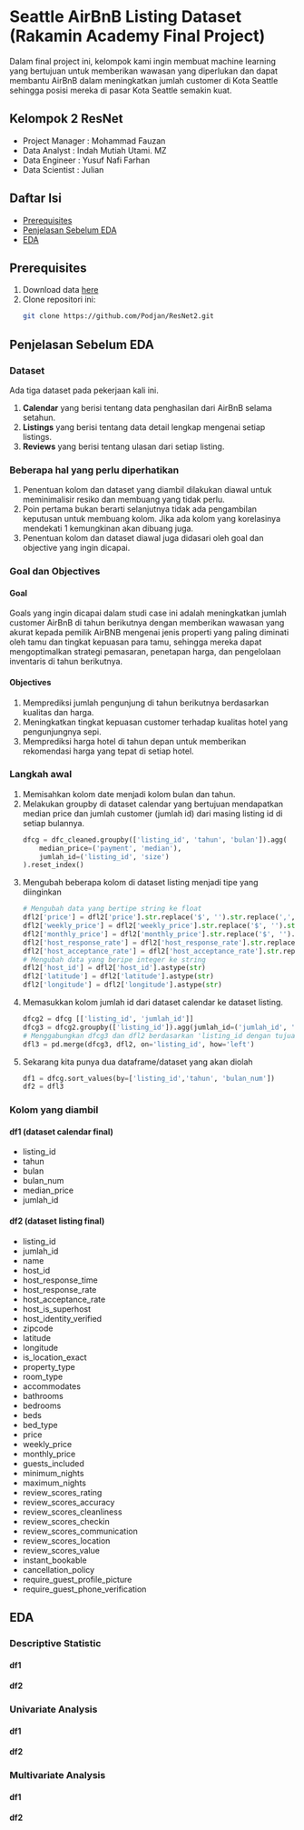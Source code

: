 # Seattle AirBnB Listing Dataset (Rakamin Academy Final Project)
Dalam final project ini, kelompok kami ingin membuat machine learning yang bertujuan untuk memberikan wawasan yang diperlukan dan dapat membantu AirBnB dalam meningkatkan jumlah customer di Kota Seattle sehingga posisi mereka di pasar Kota Seattle semakin kuat. 

## Kelompok 2 ResNet
- Project Manager : Mohammad Fauzan
- Data Analyst    : Indah Mutiah Utami. MZ
- Data Engineer   : Yusuf Nafi Farhan
- Data Scientist  : Julian

## Daftar Isi
- [Prerequisites](#prerequisites)
- [Penjelasan Sebelum EDA](#penjelasan-sebelum-eda)
- [EDA](#eda)


## Prerequisites
1. Download data [here](https://drive.google.com/drive/folders/1q0uoNhUzHYL3TmhfwtFL-Xnb26rwOzRF?usp=sharing)
2. Clone repositori ini:
   ```bash
   git clone https://github.com/Podjan/ResNet2.git

## Penjelasan Sebelum EDA
### Dataset
Ada tiga dataset pada pekerjaan kali ini. 
1. **Calendar** yang berisi tentang data penghasilan dari AirBnB selama setahun.
2. **Listings** yang berisi tentang data detail lengkap mengenai setiap listings.
3. **Reviews** yang berisi tentang ulasan dari setiap listing.

### Beberapa hal yang perlu diperhatikan
1. Penentuan kolom dan dataset yang diambil dilakukan diawal untuk meminimalisir resiko dan membuang yang tidak perlu.
2. Poin pertama bukan berarti selanjutnya tidak ada pengambilan keputusan untuk membuang kolom. Jika ada kolom yang korelasinya mendekati 1 kemungkinan akan dibuang juga.
3. Penentuan kolom dan dataset diawal juga didasari oleh goal dan objective yang ingin dicapai.

### Goal dan Objectives
#### Goal
Goals yang ingin dicapai dalam studi case ini adalah meningkatkan jumlah customer AirBnB di tahun berikutnya dengan memberikan wawasan yang akurat kepada pemilik AirBNB mengenai jenis properti yang paling diminati oleh tamu dan tingkat kepuasan para tamu, sehingga mereka dapat mengoptimalkan strategi pemasaran, penetapan harga, dan pengelolaan inventaris di tahun berikutnya.
#### Objectives
1. Memprediksi jumlah pengunjung di tahun berikutnya berdasarkan kualitas dan harga.
2. Meningkatkan tingkat kepuasan customer terhadap kualitas hotel yang pengunjungnya sepi.
3. Memprediksi harga hotel di tahun depan untuk memberikan rekomendasi harga yang tepat di setiap hotel.

### Langkah awal
1. Memisahkan kolom date menjadi kolom bulan dan tahun.
2. Melakukan groupby di dataset calendar yang bertujuan mendapatkan median price dan jumlah customer (jumlah id) dari masing listing id di setiap bulannya.
   ``` python
   dfcg = dfc_cleaned.groupby(['listing_id', 'tahun', 'bulan']).agg(
       median_price=('payment', 'median'),
       jumlah_id=('listing_id', 'size')
   ).reset_index()
   ```
3. Mengubah beberapa kolom di dataset listing menjadi tipe yang diinginkan
   ``` python
   # Mengubah data yang bertipe string ke float
   dfl2['price'] = dfl2['price'].str.replace('$', '').str.replace(',', '').astype(float)
   dfl2['weekly_price'] = dfl2['weekly_price'].str.replace('$', '').str.replace(',', '').astype(float)
   dfl2['monthly_price'] = dfl2['monthly_price'].str.replace('$', '').str.replace(',', '').astype(float)
   dfl2['host_response_rate'] = dfl2['host_response_rate'].str.replace('%', '').astype(float)
   dfl2['host_acceptance_rate'] = dfl2['host_acceptance_rate'].str.replace('%', '').astype(float)
   # Mengubah data yang beripe integer ke string
   dfl2['host_id'] = dfl2['host_id'].astype(str)
   dfl2['latitude'] = dfl2['latitude'].astype(str)
   dfl2['longitude'] = dfl2['longitude'].astype(str)
   ```
4. Memasukkan kolom jumlah id dari dataset calendar ke dataset listing.
   ```python
   dfcg2 = dfcg [['listing_id', 'jumlah_id']]
   dfcg3 = dfcg2.groupby(['listing_id']).agg(jumlah_id=('jumlah_id', 'sum')).reset_index()
   # Menggabungkan dfcg3 dan dfl2 berdasarkan 'listing_id dengan tujuan memembuat kolom jumlah_id di dataset listing
   dfl3 = pd.merge(dfcg3, dfl2, on='listing_id', how='left')
   ```
5. Sekarang kita punya dua dataframe/dataset yang akan diolah
   ```python
   df1 = dfcg.sort_values(by=['listing_id','tahun', 'bulan_num'])
   df2 = dfl3
   ```

### Kolom yang diambil
#### df1 (dataset calendar final)
- listing_id
- tahun
- bulan
- bulan_num
- median_price
- jumlah_id
#### df2 (dataset listing final)
- listing_id
- jumlah_id
- name
- host_id
- host_response_time
- host_response_rate
- host_acceptance_rate
- host_is_superhost
- host_identity_verified
- zipcode
- latitude
- longitude
- is_location_exact
- property_type
- room_type
- accommodates
- bathrooms
- bedrooms
- beds
- bed_type
- price
- weekly_price
- monthly_price
- guests_included
- minimum_nights
- maximum_nights
- review_scores_rating
- review_scores_accuracy
- review_scores_cleanliness
- review_scores_checkin
- review_scores_communication
- review_scores_location
- review_scores_value
- instant_bookable
- cancellation_policy
- require_guest_profile_picture
- require_guest_phone_verification

## EDA
### Descriptive Statistic
#### df1

#### df2

### Univariate Analysis
#### df1

#### df2

### Multivariate Analysis
#### df1

#### df2
